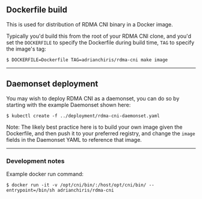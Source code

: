 ## Dockerfile build

This is used for distribution of RDMA CNI binary in a Docker image.

Typically you'd build this from the root of your RDMA CNI clone, and you'd set the `DOCKERFILE` to specify the Dockerfile during build time, `TAG` to specify the image's tag:

```
$ DOCKERFILE=Dockerfile TAG=adrianchiris/rdma-cni make image
```

---

## Daemonset deployment

You may wish to deploy RDMA CNI as a daemonset, you can do so by starting with the example Daemonset shown here:

```
$ kubectl create -f ../deployment/rdma-cni-daemonset.yaml
```

Note: The likely best practice here is to build your own image given the Dockerfile, and then push it to your preferred registry, and change the `image` fields in the Daemonset YAML to reference that image.

---

### Development notes

Example docker run command:

```
$ docker run -it -v /opt/cni/bin/:/host/opt/cni/bin/ --entrypoint=/bin/sh adrianchiris/rdma-cni
```